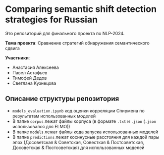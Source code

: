 # Comparing semantic shift detection strategies for Russian

Это репозиторий для финального проекта по NLP-2024.

**Тема проекта**: Сравнение стратегий обнаружения семантического сдвига

**Участники**:

- Анастасия Алексеева
- Павел Астафьев
- Тимофей Дедов
- Светлана Кузнецова

## Описание структуры репозитория

- `models_evaluation.ipynb` код оценки корреляции Спирмена по результатам использованных моделей
- В папке `corpus` лежат файлы корпуса (в формате `.txt` и `.json` (`.json` использовался для ELMO))
- В папке `models` лежат файлы кода запуска использованных моделей
- В папке `predictions` лежат косинусные расстояния для каждой пары эпох (Досоветская & Советская, Совесткая & Постсоветская, Досоветская & Постсоветская) для использованных моделей

